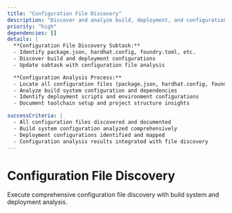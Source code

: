 ```yaml
---
title: "Configuration File Discovery"
description: "Discover and analyze build, deployment, and configuration files"
priority: "high"
dependencies: []
details: |
  **Configuration File Discovery Subtask:**
  - Identify package.json, hardhat.config, foundry.toml, etc.
  - Discover build and deployment configurations
  - Update subtask with configuration file analysis

  **Configuration Analysis Process:**
  - Locate all configuration files (package.json, hardhat.config, foundry.toml, etc.)
  - Analyze build system configuration and dependencies
  - Identify deployment scripts and environment configurations
  - Document toolchain setup and project structure insights

successCriteria: |
  - All configuration files discovered and documented
  - Build system configuration analyzed comprehensively
  - Deployment configurations identified and mapped
  - Configuration analysis results integrated with file discovery
---
```


# Configuration File Discovery

Execute comprehensive configuration file discovery with build system and deployment analysis.
